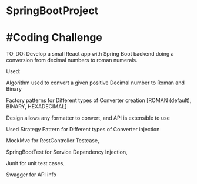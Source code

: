 # SpringBootProject

#Coding Challenge
===============


TO_DO: Develop a small React app with
       Spring Boot backend doing a conversion from decimal numbers to roman numerals.

Used:

Algorithm used to convert a given positive Decimal number to Roman and Binary

Factory patterns for Different types of Converter creation [ROMAN (default), BINARY, HEXADECIMAL]

Design allows any formatter to convert, and API is extensible to use

Used Strategy Pattern for Different types of Converter injection

MockMvc for RestController Testcase,

SpringBootTest for Service Dependency Injection,

Junit for unit test cases,

Swagger for API info

